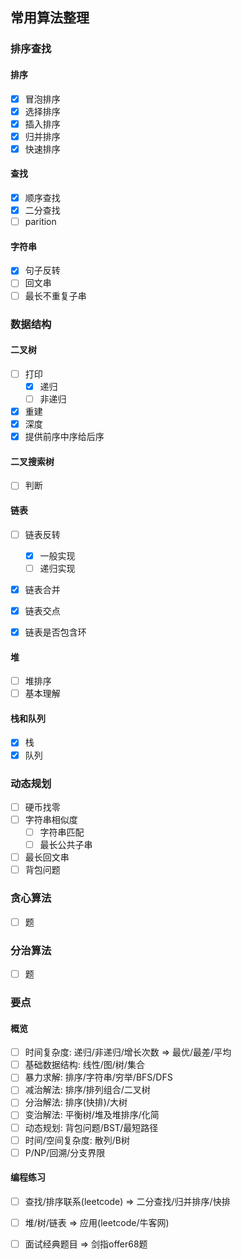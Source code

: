## 常用算法整理

### 排序查找
#### 排序  
- [x] 冒泡排序
- [x] 选择排序
- [x] 插入排序
- [x] 归并排序
- [x] 快速排序

#### 查找
- [x] 顺序查找  
- [x] 二分查找
- [ ] parition

#### 字符串
- [x] 句子反转 
- [ ] 回文串  
- [ ] 最长不重复子串    

### 数据结构  
#### 二叉树  
- [ ] 打印  
  - [x] 递归 
  - [ ] 非递归  
- [x] 重建
- [x] 深度  
- [x] 提供前序中序给后序
#### 二叉搜索树  
- [ ] 判断  


#### 链表
- [ ] 链表反转
  - [x] 一般实现
  - [ ] 递归实现
- [x] 链表合并  
- [x] 链表交点
- [x] 链表是否包含环


####  堆
- [ ] 堆排序  
- [ ] 基本理解 

####  栈和队列
- [x] 栈  
- [x] 队列

### 动态规划
- [ ] 硬币找零  
- [ ] 字符串相似度  
  - [ ] 字符串匹配
  - [ ] 最长公共子串    
- [ ] 最长回文串  
- [ ] 背包问题  

### 贪心算法
- [ ] 题  

### 分治算法
- [ ] 题 


### 要点
#### 概览  
- [ ] 时间复杂度: 递归/非递归/增长次数 => 最优/最差/平均
- [ ] 基础数据结构: 线性/图/树/集合 
- [ ] 暴力求解: 排序/字符串/穷举/BFS/DFS  
- [ ] 减治解法: 排序/排列组合/二叉树  
- [ ] 分治解法: 排序(快排)/大树  
- [ ] 变治解法: 平衡树/堆及堆排序/化简  
- [ ] 动态规划: 背包问题/BST/最短路径
- [ ] 时间/空间复杂度: 散列/B树
- [ ]  P/NP/回溯/分支界限

#### 编程练习
- [ ] 查找/排序联系(leetcode) => 二分查找/归并排序/快排
- [ ] 堆/树/链表 => 应用(leetcode/牛客网)
- [ ] 面试经典题目 => 剑指offer68题






